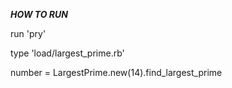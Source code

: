 ***HOW TO RUN***

run 'pry'

type 'load/largest_prime.rb'

number = LargestPrime.new(14).find_largest_prime